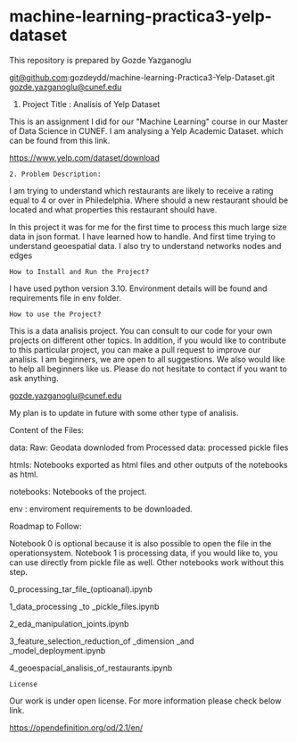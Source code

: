 # machine-learning-practica3-yelp-dataset
This repository is prepared by Gozde Yazganoglu 

git@github.com:gozdeydd/machine-learning-Practica3-Yelp-Dataset.git
gozde.yazganoglu@cunef.edu


   1. Project Title : Analisis of Yelp Dataset

This is an assignment I did for our "Machine Learning" course in our Master of Data Science in CUNEF. I am analysing a Yelp Academic Dataset. which can be found from this link. 

https://www.yelp.com/dataset/download


    2. Problem Description:

I am trying to understand which restaurants are likely to receive a rating equal to 4 or over in Philedelphia. Where should a new restaurant should be located and what properties this restaurant should have.

In this project it was for me for the first time to process this much large size data in json format. I have learned how to handle. And first time trying to understand geoespatial data. I also try to understand networks nodes and edges 

    How to Install and Run the Project?

I have used python version 3.10. Environment details will be found and requirements file in env folder.

    How to use the Project?

This is a data analisis project. You can consult to our code for your own projects on different other topics. In addition, if you would like to contribute to this particular project, you can make a pull request to improve our analisis. I am beginners, we are open to all suggestions. We also would like to help all beginners like us. Please do not hesitate to contact if you want to ask anything.


gozde.yazganoglu@cunef.edu

My plan is to update in future with some other type of analisis. 

Content of the Files:

data:
    Raw: Geodata downloded from 
    Processed data: processed pickle files


htmls: Notebooks exported as html files and other outputs of the notebooks as html.

notebooks: Notebooks of the project.

env : enviroment requirements to be downloaded.

Roadmap to Follow:

Notebook 0 is optional because it is also possible to open the file in the operationsystem.
Notebook 1 is processing data, if you would like to, you can use directly from pickle file as well. Other notebooks work without this step.

0_processing_tar_file_(optioanal).ipynb

1_data_processing _to _pickle_files.ipynb

2_eda_manipulation_joints.ipynb

3_feature_selection_reduction_of _dimension _and _model_deployment.ipynb

4_geoespacial_analisis_of_restaurants.ipynb

    License

Our work is under open license. For more information please check below link.

https://opendefinition.org/od/2.1/en/
